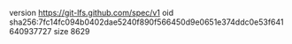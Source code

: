 version https://git-lfs.github.com/spec/v1
oid sha256:7fc14fc094b0402dae5240f890f566450d9e0651e374ddc0e53f641640937727
size 8629
